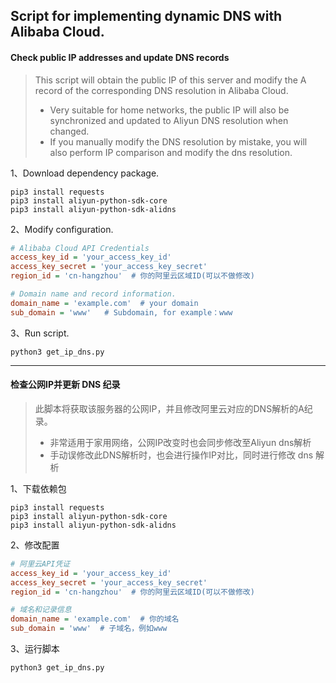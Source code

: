 ## Script for implementing dynamic DNS with Alibaba Cloud.


#### Check public IP addresses and update DNS records

> This script will obtain the public IP of this server and modify the A record of the corresponding DNS resolution in Alibaba Cloud.
>
> - Very suitable for home networks, the public IP will also be synchronized and updated to Aliyun DNS resolution when changed.
> - If you manually modify the DNS resolution by mistake, you will also perform IP comparison and modify the dns resolution.

1、Download dependency package.

```shell
pip3 install requests
pip3 install aliyun-python-sdk-core
pip3 install aliyun-python-sdk-alidns
```

2、Modify configuration.

```ini
# Alibaba Cloud API Credentials
access_key_id = 'your_access_key_id'
access_key_secret = 'your_access_key_secret'
region_id = 'cn-hangzhou'  # 你的阿里云区域ID(可以不做修改)

# Domain name and record information.
domain_name = 'example.com'  # your domain
sub_domain = 'www'   # Subdomain, for example：www
```

3、Run script.

```shell
python3 get_ip_dns.py
```

---



#### 检查公网IP并更新 DNS 纪录

> 此脚本将获取该服务器的公网IP，并且修改阿里云对应的DNS解析的A纪录。
>
> - 非常适用于家用网络，公网IP改变时也会同步修改至Aliyun dns解析
> - 手动误修改此DNS解析时，也会进行操作IP对比，同时进行修改 dns 解析

1、下载依赖包

```shell
pip3 install requests
pip3 install aliyun-python-sdk-core
pip3 install aliyun-python-sdk-alidns
```

2、修改配置

```ini
# 阿里云API凭证
access_key_id = 'your_access_key_id'
access_key_secret = 'your_access_key_secret'
region_id = 'cn-hangzhou'  # 你的阿里云区域ID(可以不做修改)

# 域名和记录信息
domain_name = 'example.com'  # 你的域名
sub_domain = 'www'  # 子域名，例如www
```

3、运行脚本

```shell
python3 get_ip_dns.py
```

